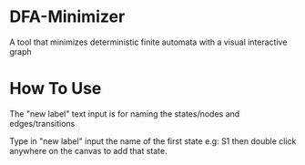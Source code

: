 # DFA-Minimizer
A tool that minimizes deterministic finite automata with a visual interactive graph


# How To Use
The "new label" text input is for naming the states/nodes and edges/transitions

Type in "new label" input the name of the first state e.g: S1 then double click anywhere on the canvas to add that state.
